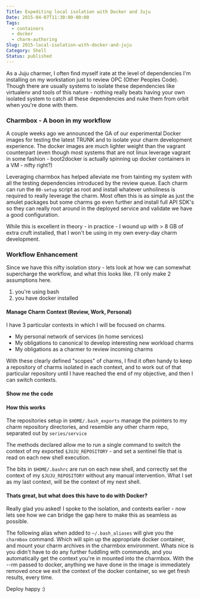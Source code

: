 ```yaml
---
Title: Expediting local isolation with Docker and Juju
Date: 2015-04-07T11:30:00-00:00
Tags:
  - containers
  - docker
  - charm-authoring
Slug: 2015-local-isolation-with-docker-and-juju
Category: Shell
Status: published
---
```


As a Juju charmer, I often find myself irate at the level of dependencies I'm
installing on my workstation just to review OPC (Other Peoples Code). Though
there are usually systems to isolate these dependencies like virtualenv and
tools of this nature - nothing really beats having your own isolated system
to catch all these dependencies and nuke them from orbit when you're done with
them.

### Charmbox - A boon in my workflow

A couple weeks ago we announced the GA of our experimental Docker images for
testing the latest TRUNK and to isolate your charm development experience. The
docker images are much lighter weight than the vagrant counterpart (even though
most systems that are not linux leverage vagrant in some fashion - boot2docker
is actually spinning up docker containers in a VM - nifty right?)

Leveraging charmbox has helped alleviate me from tainting my system with all
the testing dependencies introduced by the review queue. Each charm can run the
`00-setup` script as root and install whatever unholiness is required to really
leverage the charm. Most often this is as simple as just the amulet packages
but some charms go even further and install full API SDK's so they can really
root around in the deployed service and validate we have a good configuration.

While this is excellent in theory - in practice - I wound up with > 8 GB of
extra cruft installed, that I won't be using in my own every-day charm
development.

### Workflow Enhancement

Since we have this nifty isolation story - lets look at how we can somewhat
supercharge the workflow, and what this looks like. I'll only make 2
assumptions here.

1. you're using bash
2. you have docker installed

#### Manage Charm Context (Review, Work, Personal)

I have 3 particular contexts in which I will be focused on charms.

- My personal network of services (in home services)
- My obligations to canonical to develop interesting new workload charms
- My obligations as a charmer to review incoming charms

With these clearly defined "scopes" of charms, I find it often handy to keep
a repository of charms isolated in each context, and to work out of that
particular repository until I have reached the end of my objective, and then
I can switch contexts.

#### Show me the code

<script src="https://gist.github.com/chuckbutler/4fb6d46a46cb48537e0d.js"></script>

#### How this works

The repositories setup in `$HOME/.bash_exports` manage the pointers to my charm
repository directories, and resemble any other charm repo, separated out by
`series/service`

The methods declared allow me to run a single command to switch the context
of my exported `$JUJU_REPOSITORY` - and set a sentinel file that is read on
each new shell execution.

The bits in `$HOME/.bashrc` are run on each new shell, and correctly set the
context of my `$JUJU_REPOSITORY` without any manual intervention. What I set
as my last context, will be the context of my next shell.

#### Thats great, but what does this have to do with Docker?

Really glad you asked! I spoke to the isolation, and contexts earlier - now
lets see how we can bridge the gap here to make this as seamless as possible.

<script src="https://gist.github.com/chuckbutler/e58ac6f206073016029f.js"></script>

The following alias when added to `~/.bash_aliases` will give you the `charmbox`
command. Which will spin up the appropriate docker container, and mount your
charm archives in the charmbox environment. Whats nice is you didn't have to
do any further fuddling with commands, and you automatically get the context
you're in mounted into the charmbox. With the --rm passed to docker, anything
we have done in the image is immediately removed once we exit the context
of the docker container, so we get fresh results, every time.

Deploy happy :)
